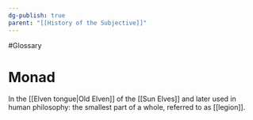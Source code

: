 ```yaml
---
dg-publish: true
parent: "[[History of the Subjective]]"
---
```

#Glossary 
# Monad

In the [[Elven tongue|Old Elven]] of the [[Sun Elves]] and later used in human philosophy: the smallest part of a whole, referred to as [[legion]].